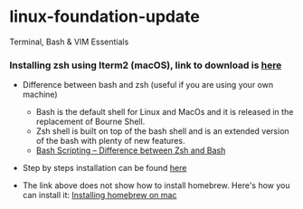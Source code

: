 # linux-foundation-update
Terminal, Bash &amp; VIM Essentials

### Installing zsh using Iterm2 (macOS), link to download is [here](https://iterm2.com)
- Difference between bash and zsh (useful if you are using your own machine)
  - Bash is the default shell for Linux and MacOs and it is released in the replacement of Bourne Shell.
  - Zsh shell is built on top of the bash shell and is an extended version of the bash with plenty of new features.
  - [Bash Scripting – Difference between Zsh and Bash](https://www.geeksforgeeks.org/bash-scripting-difference-between-zsh-and-bash/)


- Step by steps installation can be found [here](https://github.com/ohmyzsh/ohmyzsh/wiki/Installing-ZSH)
- The link above does not show how to install homebrew. Here's how you can install it:
[Installing homebrew on mac](https://brew.sh)


